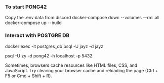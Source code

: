### To start PONG42
Copy the .env data from discord
docker-compose down --volumes --rmi all
docker-compose up --build

### Interact with POSTGRE DB
docker exec -it postgres_db psql -U jayz -d jayz

psql -U zy -d pong42 -h localhost -p 5432



Sometimes, browsers cache resources like HTML files, CSS, and JavaScript. 
Try clearing your browser cache and reloading the page (Ctrl + F5 or Cmd + Shift + R).
